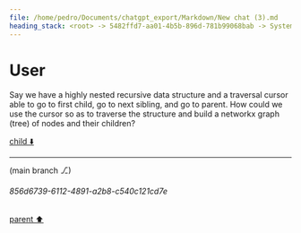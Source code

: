 ```yaml
---
file: /home/pedro/Documents/chatgpt_export/Markdown/New chat (3).md
heading_stack: <root> -> 5482ffd7-aa01-4b5b-896d-781b99068bab -> System -> 662a21e2-dbf2-4927-8563-c2b04e53f2c0 -> System -> aaa26072-c950-41cf-ab30-a1c27306338f -> User
---
```

# User

Say we have a highly nested recursive data structure and a traversal cursor able to go to first child, go to next sibling, and go to parent. How could we use the cursor so as to traverse the structure and build a networkx graph (tree) of nodes and their children?

[child ⬇️](#856d6739-6112-4891-a2b8-c540c121cd7e)

---

(main branch ⎇)
###### 856d6739-6112-4891-a2b8-c540c121cd7e
[parent ⬆️](#aaa26072-c950-41cf-ab30-a1c27306338f)

